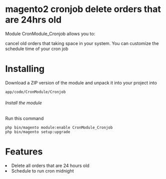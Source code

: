 # magento2 cronjob delete orders that are 24hrs old
Module CronModule_Cronjob allows you to:

cancel old orders that taking space in your system. You can customize the schedule time of your cron job

# Installing
Download a ZIP version of the module and unpack it into your project into

```
app/code/CronModule/Cronjob

```

###### Install the module
Run this command

```
php bin/magento module:enable CronModule_Cronjob
php bin/magento setup:upgrade
```

# Features
<li>Delete all orders that are 24 hours old </li>
<li> Schedule to run cron midnight </li>
